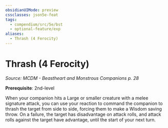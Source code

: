 ```yaml
---
obsidianUIMode: preview
cssclasses: json5e-feat
tags:
  - compendium/src/5e/bst
  - optional-feature/exp
aliases:
  - Thrash (4 Ferocity)
---
```

# Thrash (4 Ferocity)
*Source: MCDM - Beastheart and Monstrous Companions p. 28*  

**Prerequisite**: 2nd-level

When your companion hits a Large or smaller creature with a melee signature attack, you can use your reaction to command the companion to thrash the target from side to side, forcing them to make a Wisdom saving throw. On a failure, the target has disadvantage on attack rolls, and attack rolls against the target have advantage, until the start of your next turn.